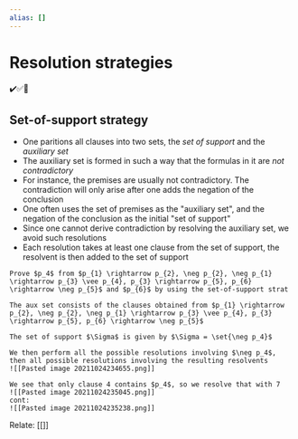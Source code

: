```yaml
---
alias: []
---
```

# Resolution strategies
✔️✅📗
## Set-of-support strategy
- One paritions all clauses into two sets, the *set of support* and the *auxiliary set*
- The auxiliary set is formed in such a way that the formulas in it are *not contradictory*
- For instance, the premises are usually not contradictory. The contradiction will only arise after one adds the negation of the conclusion
- One often uses the set of premises as the "auxiliary set", and the negation of the conclusion as the initial "set of support"
- Since one cannot derive contradiction by resolving the auxiliary set, we avoid such resolutions
- Each resolution takes at least one clause from the set of support, the resolvent is then added to the set of support

```ad-example
Prove $p_4$ from $p_{1} \rightarrow p_{2}, \neg p_{2}, \neg p_{1} \rightarrow p_{3} \vee p_{4}, p_{3} \rightarrow p_{5}, p_{6} \rightarrow \neg p_{5}$ and $p_{6}$ by using the set-of-support strat

The aux set consists of the clauses obtained from $p_{1} \rightarrow p_{2}, \neg p_{2}, \neg p_{1} \rightarrow p_{3} \vee p_{4}, p_{3} \rightarrow p_{5}, p_{6} \rightarrow \neg p_{5}$

The set of support $\Sigma$ is given by $\Sigma = \set{\neg p_4}$

We then perform all the possible resolutions involving $\neg p_4$, then all possible resolutions involving the resulting resolvents
![[Pasted image 20211024234655.png]]

We see that only clause 4 contains $p_4$, so we resolve that with 7
![[Pasted image 20211024235045.png]]
cont:
![[Pasted image 20211024235238.png]]
```
Relate: [[]]